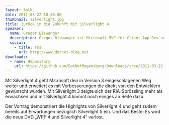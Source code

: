 ```yaml
---
layout: talk
date: 2011-03-22 18:30:00
thumbnail: silverlight.jpg
title: Zurück in die Zukunft mit Silverlight 4
speaker:
  name: Gregor Biswanger
  description: Gregor Biswanger ist Microsoft MVP für Client App Dev und arbeitet als Solution Architect und Silverlight Experte bei der Firma impuls Informationsmanagement GmbH aus Nürnberg. Seine Schwerpunkte liegen im Bereich der .NET-Architektur, Silverlight und agilen Prozessen. Er veröffentlichte vor kurzem seine DVD mit Video-Trainings zum Thema „WPF 4 und Silverlight 4“ bei Addison-Wesley von video2brain.Biswanger ist auch freier Autor, Speaker und Microsoft CLIPler der INdotNET (Ingolstädter .NET Developers Group).
  social:
    - title: rss
      url: http://www.dotnet-blog.net
downloads:
  - name: Repository
    url: https://github.com/DotNetRegensburg/Downloads/tree/2011-03-22
---
```

Mit Silverlight 4 geht Microsoft den in Version 3 eingeschlagenen Weg weiter und erweitert es mit Verbesserungen die direkt von den Entwicklern gewünscht wurden. Mit Silverlight 3 zeigte sich der RIA-Sprössling mehr als erwachsen und mit Silverlight 4 kommt noch einiges an Reife dazu.

Der Vortrag demonstriert die Highlights von Silverlight 4 und geht zudem bereits auf Erwartungen bezüglich Silverlight 5 ein. Und das Beste: Es wird die neue DVD „WPF 4 und Silverlight 4“ verlost.